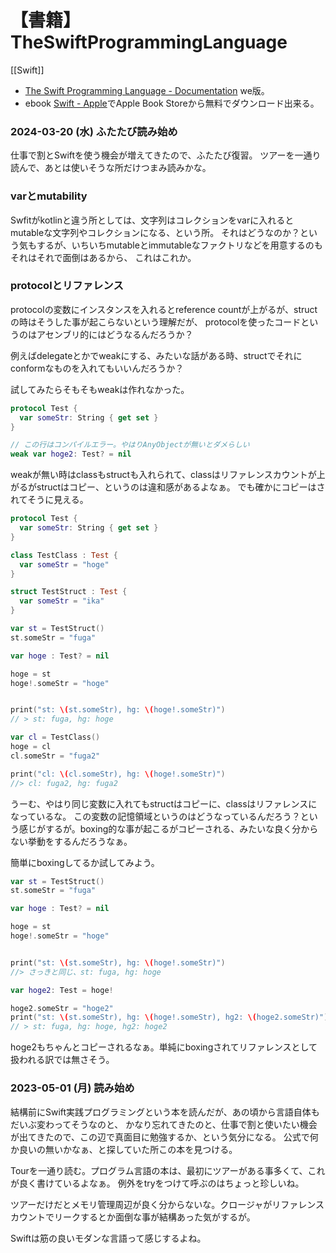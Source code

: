 # 【書籍】TheSwiftProgrammingLanguage

[[Swift]]

- [The Swift Programming Language - Documentation](https://docs.swift.org/swift-book/documentation/the-swift-programming-language/) we版。
- ebook [Swift - Apple](https://www.apple.com/swift/)でApple Book Storeから無料でダウンロード出来る。

### 2024-03-20 (水) ふたたび読み始め

仕事で割とSwiftを使う機会が増えてきたので、ふたたび復習。
ツアーを一通り読んで、あとは使いそうな所だけつまみ読みかな。


### varとmutability

Swfitがkotlinと違う所としては、文字列はコレクションをvarに入れるとmutableな文字列やコレクションになる、という所。
それはどうなのか？という気もするが、いちいちmutableとimmutableなファクトリなどを用意するのもそれはそれで面倒はあるから、
これはこれか。

### protocolとリファレンス

protocolの変数にインスタンスを入れるとreference countが上がるが、structの時はそうした事が起こらないという理解だが、
protocolを使ったコードというのはアセンブリ的にはどうなるんだろうか？

例えばdelegateとかでweakにする、みたいな話がある時、structでそれにconformなものを入れてもいいんだろうか？

試してみたらそもそもweakは作れなかった。

```swift
protocol Test {
  var someStr: String { get set }
}

// この行はコンパイルエラー。やはりAnyObjectが無いとダメらしい
weak var hoge2: Test? = nil
```

weakが無い時はclassもstructも入れられて、classはリファレンスカウントが上がるがstructはコピー、というのは違和感があるよなぁ。
でも確かにコピーはされてそうに見える。

```swift
protocol Test {
  var someStr: String { get set }
}

class TestClass : Test {
  var someStr = "hoge"
}

struct TestStruct : Test {
  var someStr = "ika"
}

var st = TestStruct()
st.someStr = "fuga"

var hoge : Test? = nil

hoge = st
hoge!.someStr = "hoge"


print("st: \(st.someStr), hg: \(hoge!.someStr)")
// > st: fuga, hg: hoge 

var cl = TestClass()
hoge = cl
cl.someStr = "fuga2"

print("cl: \(cl.someStr), hg: \(hoge!.someStr)")
//> cl: fuga2, hg: fuga2
```

うーむ、やはり同じ変数に入れてもstructはコピーに、classはリファレンスになっているな。
この変数の記憶領域というのはどうなっているんだろう？という感じがするが。boxing的な事が起こるがコピーされる、みたいな良く分からない挙動をするんだろうなぁ。

簡単にboxingしてるか試してみよう。

```swift
var st = TestStruct()
st.someStr = "fuga"

var hoge : Test? = nil

hoge = st
hoge!.someStr = "hoge"


print("st: \(st.someStr), hg: \(hoge!.someStr)")
//> さっきと同じ、st: fuga, hg: hoge

var hoge2: Test = hoge!

hoge2.someStr = "hoge2"
print("st: \(st.someStr), hg: \(hoge!.someStr), hg2: \(hoge2.someStr)")
// > st: fuga, hg: hoge, hg2: hoge2
```

hoge2もちゃんとコピーされるなぁ。単純にboxingされてリファレンスとして扱われる訳では無さそう。


### 2023-05-01 (月) 読み始め 

結構前にSwift実践プログラミングという本を読んだが、あの頃から言語自体もだいぶ変わってそうなのと、
かなり忘れてきたのと、仕事で割と使いたい機会が出てきたので、この辺で真面目に勉強するか、という気分になる。
公式で何か良いの無いかなぁ、と探していた所この本を見つける。

Tourを一通り読む。プログラム言語の本は、最初にツアーがある事多くて、これが良く書けているよなぁ。
例外をtryをつけて呼ぶのはちょっと珍しいね。

ツアーだけだとメモリ管理周辺が良く分からないな。クロージャがリファレンスカウントでリークするとか面倒な事が結構あった気がするが。

Swiftは筋の良いモダンな言語って感じするよね。